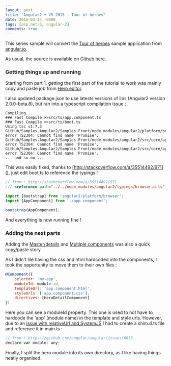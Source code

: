 ```yaml
---
layout: post
title: "Angular2 + VS 2015 : Tour of heroes"
date: 2016-03-14 -0800
tags: [asp.net-5, angular-2]
comments: true
---
```


This series sample will convert the [Tour of heroes](https://angular.io/docs/ts/latest/tutorial/) sample application from [angular.io](https://angular.io/docs). 

As usual, the source is available on [Github here](https://github.com/mathieubrun/Samples.Angular2/tree/dev-part-2).

### Getting things up and running

Starting from part 1, getting the first part of the tutorial to work was mainly copy and paste job from [Hero editor](https://angular.io/docs/ts/latest/tutorial/toh-pt1.html).

I also updated package.json to use latests versions of libs (Angular2 version 2.0.0-beta.8), but ran into a typescript compilation issue :

````
Compiling...
### Fast Compile >>src/ts/app.component.ts
### Fast Compile >>src/ts/boot.ts
Using tsc v1.7.3
GitHub/Samples.Angular2/Samples.Front/node_modules/angular2/platform/browser.d.ts(77,90): error TS2304: Cannot find name 'Promise'.
GitHub/Samples.Angular2/Samples.Front/node_modules/angular2/src/core/application_ref.d.ts(83,60): error TS2304: Cannot find name 'Promise'.
GitHub/Samples.Angular2/Samples.Front/node_modules/angular2/src/core/application_ref.d.ts(83,146): error TS2304: Cannot find name 'Promise'.
... and so on ...
````

This was easily fixed, thanks to [http://stackoverflow.com/a/35514492/971](), just edit boot.ts to reference the typings !

```` javascript
// from : http://stackoverflow.com/a/35514492/971
/// <reference path="../../node_modules/angular2/typings/browser.d.ts" />

import {bootstrap} from 'angular2/platform/browser';
import {AppComponent} from './app.component';

bootstrap(AppComponent);
````

And everything is now running fine !

### Adding the next parts

Adding the [Master/details](https://angular.io/docs/ts/latest/tutorial/toh-pt2.html) and [Multiple components](https://angular.io/docs/ts/latest/tutorial/toh-pt3.html) was also a quick copy/paste story. 

As I didn't lile having the css and html hardcoded into the components, I took the opportunity to move them to their own files :

```` javascript
@Component({
    selector: 'my-app',
    moduleId: module.id,
    templateUrl: 'app.component.html',
    styleUrls: ['app.component.css'],
    directives: [HeroDetailComponent]
})
```` 

Here you can see a moduleId property. This one is used to not have to hardcode the 'app' (module name) in the template and style urls. However, due to an [issue with relativeUrl and SystemJS](https://github.com/angular/angular/issues/6053) I had to create a shim.d.ts file and reference it in main.ts : 

```` javascript
// from : https://github.com/angular/angular/issues/6053
declare var module: any;
````

Finally, I split the hero module into its own directory, as I like having things neatly organised.